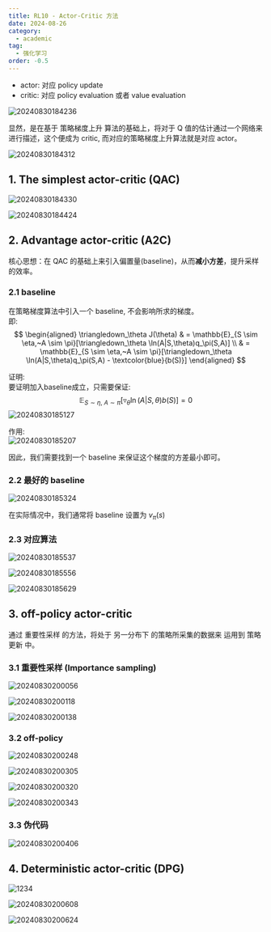 ```yaml
---
title: RL10 - Actor-Critic 方法
date: 2024-08-26
category:
  - academic
tag:
  - 强化学习
order: -0.5
---
```


- actor: 对应 policy update
- critic: 对应 policy evaluation 或者 value evaluation

![20240830184236](http://myimg.ekkosonya.cn/20240830184236.png)

显然，是在基于 策略梯度上升 算法的基础上，将对于 Q 值的估计通过一个网络来进行描述，这个便成为 critic, 而对应的策略梯度上升算法就是对应 actor。

![20240830184312](http://myimg.ekkosonya.cn/20240830184312.png)

## 1. The simplest actor-critic (QAC)

![20240830184330](http://myimg.ekkosonya.cn/20240830184330.png)

![20240830184424](http://myimg.ekkosonya.cn/20240830184424.png)

## 2. Advantage actor-critic (A2C)

核心思想：在 QAC 的基础上来引入偏置量(baseline)，从而**减小方差**，提升采样的效率。  

### 2.1 baseline

在策略梯度算法中引入一个 baseline, 不会影响所求的梯度。  
即:  
$$
\begin{aligned}
  \triangledown_\theta J(\theta)
  & =
  \mathbb{E}_{S \sim \eta,~A \sim \pi}[\triangledown_\theta \ln(A|S,\theta)q_\pi(S,A)]
  \\
  & =
  \mathbb{E}_{S \sim \eta,~A \sim \pi}[\triangledown_\theta \ln(A|S,\theta)q_\pi(S,A) - \textcolor{blue}{b(S)}]
\end{aligned}
$$

证明:  
要证明加入baseline成立，只需要保证:  
$$
\mathbb{E}_{S \sim \eta,~A \sim \pi}[\triangledown_\theta \ln(A|S,\theta)b(S)] = 0
$$
![20240830185127](http://myimg.ekkosonya.cn/20240830185127.png)

作用:  
![20240830185207](http://myimg.ekkosonya.cn/20240830185207.png)

因此，我们需要找到一个 baseline 来保证这个梯度的方差最小即可。  

### 2.2 最好的 baseline

![20240830185324](http://myimg.ekkosonya.cn/20240830185324.png)

在实际情况中，我们通常将 baseline 设置为 $v_\pi(s)$

### 2.3 对应算法

![20240830185537](http://myimg.ekkosonya.cn/20240830185537.png)

![20240830185556](http://myimg.ekkosonya.cn/20240830185556.png)

![20240830185629](http://myimg.ekkosonya.cn/20240830185629.png)

## 3. off-policy actor-critic

通过 重要性采样 的方法，将处于 另一分布下 的策略所采集的数据来 运用到 策略更新 中。

### 3.1 重要性采样 (Importance sampling)

![20240830200056](http://myimg.ekkosonya.cn/20240830200056.png)

![20240830200118](http://myimg.ekkosonya.cn/20240830200118.png)

![20240830200138](http://myimg.ekkosonya.cn/20240830200138.png)

### 3.2 off-policy

![20240830200248](http://myimg.ekkosonya.cn/20240830200248.png)

![20240830200305](http://myimg.ekkosonya.cn/20240830200305.png)

![20240830200320](http://myimg.ekkosonya.cn/20240830200320.png)

![20240830200343](http://myimg.ekkosonya.cn/20240830200343.png)

### 3.3 伪代码

![20240830200406](http://myimg.ekkosonya.cn/20240830200406.png)

## 4. Deterministic actor-critic (DPG)

![1234](http://myimg.ekkosonya.cn/![20240830200527](httpmyimg.ekkosonya.cn20240830200527.png).png)

![20240830200608](http://myimg.ekkosonya.cn/20240830200608.png)

![20240830200624](http://myimg.ekkosonya.cn/20240830200624.png)